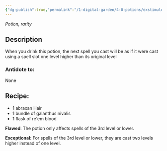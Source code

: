 ```yaml
---
{"dg-publish":true,"permalink":"/1-digital-garden/4-0-potions/exstimulo-potion-ec/"}
---
```


*Potion, rarity* 

## Description

When you drink this potion, the next spell you cast will be as if it were cast using a spell slot one level higher than its original level

### Antidote to: 
None

## Recipe:

- 1 abraxan Hair
- 1 bundle of galanthus nivalis
- 1 flask of re'em blood

**Flawed**:
The potion only affects spells of the 3rd level or lower.

**Exceptional:** 
For spells of the 3rd level or lower, they are cast two levels higher instead of one level.